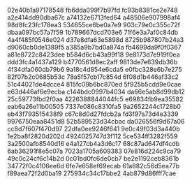 02e40b1a97178548
fb6dda099f7b97fd
fc93b8381ce2e748
a2e414dd90dba67c
a74132e6713fed64
a48506e907998af4
98d8fc23fc178ea3
534655ce6be0a7e9
903c79e0c355c72f
dbaa097bc57a7f59
1b789667dcd703e6
71f6e3a7af0c84db
4a4f485f0546e024
d37e8dfa63e5898d
8725b987807b24a3
d9060cb0de1389f5
a385a9b7bd0a874a
fb4699da9f0f0367
a81e8722c8423dee
b584d6cb43a99f18
9e8173d7e919f0ea
ddd3fc4a1437a129
b4770561d8ec2aff
9813de7e639db36b
4f34dfa060db79b6
9a18c4d854e6cda5
e0fbc328e6b7e275
82f07b2c0685b53c
78a5f57cb17c854d
6f08d1b446af33c2
51c44021de4dcce4
815fc09b6bc870ed
5f925b5cdd9e0cae
e63d446af6e9ecba
c144bdc0997b4034
da66e5ab8d99db12
25c59773fbd2f0aa
4226388844044fc5
e69834fb9ea35582
eab6a26e11b00505
7337e086c8310fa5
9a2652244c1728b0
eb43f793515438f9
c67c8d0d27fdcb2a
fd3f97a73d4e3339
9976750eaa8451d8
52b589523d34cbac
da026556f9d67a06
cc8d7f607f470d97
22dfa0ee9246f641
9e0c49f03d3a440b
1e2ba8f2820d202d
4924025747d3f112
5ce534ff3282f559
3a2500afb8540d16
e4a127cb4a3d6c17
68c87ad647df4cdb
6ab36291f8e5c07a
7023a1705a609383
07e816d224c9ca79
49c0c24cf6c14b2d
0c01bd0fc6de0cb7
be2e1192ceb8361b
34772f0c4106ee6d
6fe7e658ef69ecab
61a882c56d5ea77b
f89aea72f2d0ba19
275934c34c17bbe2
4ab879d86fff7cae
